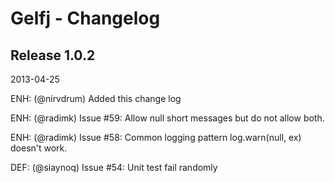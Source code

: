 Gelfj - Changelog
=================


Release 1.0.2
-------------

2013-04-25

   ENH: (@nirvdrum) Added this change log

   ENH: (@radimk) Issue #59: Allow null short messages but do not allow both.

   ENH: (@radimk) Issue #58: Common logging pattern log.warn(null, ex) doesn't work.

   DEF: (@siaynoq) Issue #54: Unit test fail randomly

